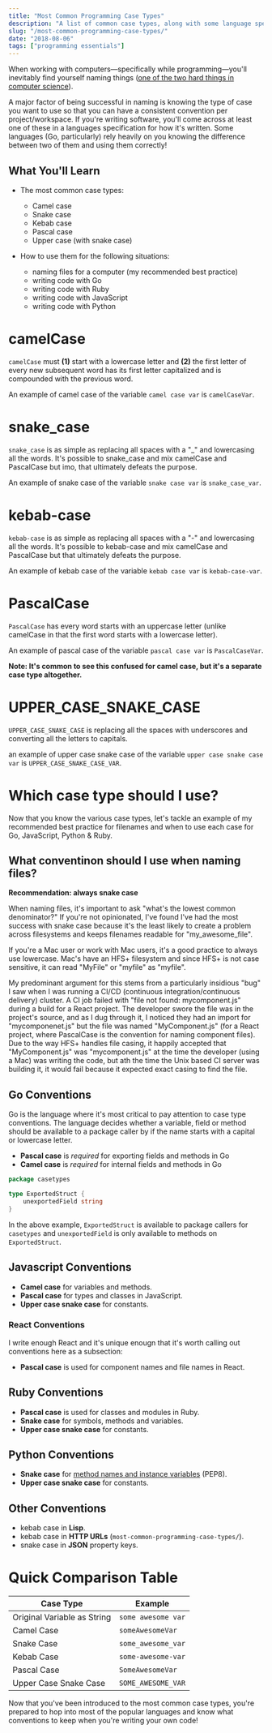```yaml
---
title: "Most Common Programming Case Types"
description: "A list of common case types, along with some language specific protips"
slug: "/most-common-programming-case-types/"
date: "2018-08-06"
tags: ["programming essentials"]
---
```


When working with computers—specifically while programming—you'll inevitably find yourself naming things ([one of the two hard things in computer science](https://twitter.com/codinghorror/status/506010907021828096?lang=en)).

A major factor of being successful in naming is knowing the type of case you want to use so that you can have a consistent convention per project/workspace. If you're writing software, you'll come across at least one of these in a languages specification for how it's written. Some languages (Go, particularly) rely heavily on you knowing the difference between two of them and using them correctly!

## What You'll Learn

- The most common case types:
    - Camel case
    - Snake case
    - Kebab case
    - Pascal case
    - Upper case (with snake case)

- How to use them for the following situations:
    - naming files for a computer (my recommended best practice)
    - writing code with Go
    - writing code with Ruby
    - writing code with JavaScript
    - writing code with Python

# camelCase

`camelCase` must **(1)** start with a lowercase letter and **(2)** the first letter of every new subsequent word has its first letter capitalized and is compounded with the previous word.

An example of camel case of the variable `camel case var` is `camelCaseVar`.

# snake_case

`snake_case` is as simple as replacing all spaces with a "_" and lowercasing all the words. It's possible to snake_case and mix camelCase and PascalCase but imo, that ultimately defeats the purpose. 

An example of snake case of the variable `snake case var` is `snake_case_var`.

# kebab-case

`kebab-case` is as simple as replacing all spaces with a "-" and lowercasing all the words. It's possible to kebab-case and mix camelCase and PascalCase but that ultimately defeats the purpose. 

An example of kebab case of the variable `kebab case var` is `kebab-case-var`.

# PascalCase

`PascalCase` has every word starts with an uppercase letter (unlike camelCase in that the first word starts with a lowercase letter). 

An example of pascal case of the variable `pascal case var` is `PascalCaseVar`.

**Note: It's common to see this confused for camel case, but it's a separate case type altogether.**

# UPPER\_CASE\_SNAKE\_CASE

`UPPER_CASE_SNAKE_CASE` is replacing all the spaces with underscores and converting all the letters to capitals.

an example of upper case snake case of the variable `upper case snake case var` is `UPPER_CASE_SNAKE_CASE_VAR`.

# Which case type should I use?

Now that you know the various case types, let's tackle an example of my recommended best practice for filenames and when to use each case for Go, JavaScript, Python & Ruby.

## What conventinon should I use when naming files?

**Recommendation: always snake case**

When naming files, it's important to ask "what's the lowest common denominator?" If you're not opinionated, I've found I've had the most success with snake case because it's the least likely to create a problem across filesystems and keeps filenames readable for "my\_awesome\_file".

If you're a Mac user or work with Mac users, it's a good practice to always use lowercase. Mac's have an HFS+ filesystem and since HFS+ is not case sensitive, it can read "MyFile" or "myfile" as "myfile". 

My predominant argument for this stems from a particularly insidious "bug" I saw when I was running a CI/CD (continuous integration/continuous delivery) cluster. A CI job failed with "file not found: mycomponent.js" during a build for a React project. The developer swore the file was in the project's source, and as I dug through it, I noticed they had an import for "mycomponenet.js" but the file was named "MyComponent.js" (for a React project, where PascalCase is the convention for naming component files). Due to the way HFS+ handles file casing, it happily accepted that "MyComponent.js" was "mycomponent.js" at the time the developer (using a Mac) was writing the code, but ath the time the Unix based CI server was building it, it would fail because it expected exact casing to find the file.

## Go Conventions

Go is the language where it's most critical to pay attention to case type conventions. The language decides whether a variable, field or method should be available to a package caller by if the name starts with a capital or lowercase letter.

- **Pascal case** is _required_ for exporting fields and methods in Go
- **Camel case** is _required_ for internal fields and methods in Go

```go
package casetypes

type ExportedStruct {
    unexportedField string
}
```

In the above example, `ExportedStruct` is available to package callers for `casetypes` and `unexportedField` is only available to methods on `ExportedStruct`.

## Javascript Conventions

- **Camel case** for variables and methods.
- **Pascal case** for types and classes in JavaScript.
- **Upper case snake case** for constants.

### React Conventions

I write enough React and it's unique enougn that it's worth calling out conventions here as a subsection:

- **Pascal case** is used for component names and file names in React.

## Ruby Conventions

- **Pascal case** is used for classes and modules in Ruby.
- **Snake case** for symbols, methods and variables.
- **Upper case snake case** for constants.

## Python Conventions

- **Snake case** for [method names and instance variables](https://www.python.org/dev/peps/pep-0008/#method-names-and-instance-variables) (PEP8).
- **Upper case snake case** for constants.

## Other Conventions

- kebab case in **Lisp**.
- kebab case in **HTTP URLs** (`most-common-programming-case-types/`).
- snake case in **JSON** property keys.

# Quick Comparison Table

| Case Type | Example | 
|---|---|
| Original Variable as String | `some awesome var` |
| Camel Case | `someAwesomeVar` | 
| Snake Case | `some_awesome_var` | 
| Kebab Case | `some-awesome-var` |
| Pascal Case | `SomeAwesomeVar` |
| Upper Case Snake Case | `SOME_AWESOME_VAR` |

Now that you've been introduced to the most common case types, you're prepared to hop into most of the popular languages and know what conventions to keep when you're writing your own code!
